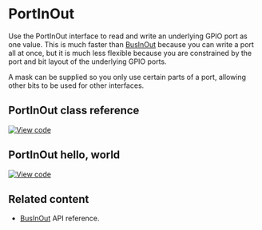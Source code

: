 # PortInOut

Use the PortInOut interface to read and write an underlying GPIO port as one value. This is much faster than [BusInOut](businout.html) because you can write a port all at once, but it is much less flexible because you are constrained by the port and bit layout of the underlying GPIO ports.

A mask can be supplied so you only use certain parts of a port, allowing other bits to be used for other interfaces.

## PortInOut class reference

[![View code](https://www.mbed.com/embed/?type=library)](http://os.mbed.com/docs/v5.9/mbed-os-api-doxy/classmbed_1_1_port_in_out.html)

## PortInOut hello, world

[![View code](https://www.mbed.com/embed/?url=https://os.mbed.com/users/mbed_official/code/PortInOut_HelloWorld/)](https://os.mbed.com/users/mbed_official/code/PortInOut_HelloWorld/file/018ca8a43b33/main.cpp)

## Related content

- [BusInOut](businout.html) API reference.
